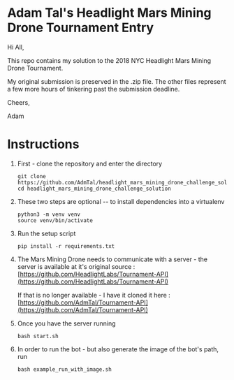 # Adam Tal's Headlight Mars Mining Drone Tournament Entry

Hi All,

This repo contains my solution to the 2018 NYC Headlight Mars Mining Drone Tournament.

My original submission is preserved in the .zip file.  The other files represent a few more hours of tinkering past the submission deadline.

Cheers,

Adam

# Instructions

1. First - clone the repository and enter the directory
    ```
    git clone https://github.com/AdmTal/headlight_mars_mining_drone_challenge_solution.git
    cd headlight_mars_mining_drone_challenge_solution
    ```
2. These two steps are optional -- to install dependencies into a virtualenv
    ```
    python3 -m venv venv
    source venv/bin/activate
    ```
3. Run the setup script
    ```
    pip install -r requirements.txt
    ```

4. The Mars Mining Drone needs to communicate with a server - the server is available at it's original source : [https://github.com/HeadlightLabs/Tournament-API](https://github.com/HeadlightLabs/Tournament-API)

    If that is no longer available - I have it cloned it here : [https://github.com/AdmTal/Tournament-API](https://github.com/AdmTal/Tournament-API)

5. Once you have the server running
    ```
    bash start.sh
    ```

6. In order to run the bot - but also generate the image of the bot's path, run
    ```
    bash example_run_with_image.sh
    ```